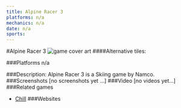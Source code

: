 ```yaml
---
title: Alpine Racer 3
platforms: n/a
mechanics: n/a
date: n/a
sports: 
---
```

#Alpine Racer 3
![game cover art](//images.igdb.com/igdb/image/upload/t_cover_big/df4bedht4ke6a5r9onge.jpg "Logo Title Text 1")
####Alternative tiles:

###Platforms
n/a

###Description:
Alpine Racer 3 is a Skiing game by Namco.
###Screenshots
[no screenshots yet ...]
###Video
[no videos yet...]
###Related games
* [Chill](/games/chill-79608/)
###Websites


